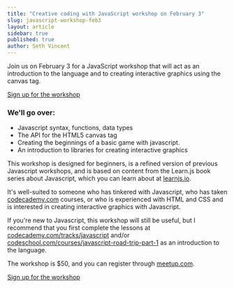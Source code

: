 ```yaml
---
title: "Creative coding with JavaScript workshop on February 3"
slug: javascript-workshop-feb3
layout: article
sidebar: true
published: true
author: Seth Vincent
---
```


Join us on February 3 for a JavaScript workshop that will act as an introduction to the language and to creating interactive graphics using the canvas tag.

<p><a href="http://www.meetup.com/seattle-io/events/155670922/" class="btn button" target="_blank">Sign up for the workshop</a></p>

### We'll go over: 
- Javascript syntax, functions, data types
- The API for the HTML5 canvas tag
- Creating the beginnings of a basic game with javascript.
- An introduction to libraries for creating interactive graphics 

This workshop is designed for beginners, is a refined version of previous Javascript workshops, and is based on content from the Learn.js book series about Javascript, which you can learn about at [learnjs.io](http://learnjs.io). 

It's well-suited to someone who has tinkered with Javascript, who has taken [codecademy.com](http://codecademy.com) courses, or who is experienced with HTML and CSS and is interested in creating interactive graphics with Javascript.

If you're new to Javascript, this workshop will still be useful, but I recommend that you first complete the lessons at [codecademy.com/tracks/javascript](http://codecademy.com/tracks/javascript) and/or [codeschool.com/courses/javascript-road-trip-part-1](http://codeschool.com/courses/javascript-road-trip-part-1) as an introduction to the language.

The workshop is $50, and you can register through [meetup.com](http://www.meetup.com/seattle-io/events/155670922/).

<p><a href="http://www.meetup.com/seattle-io/events/155670922/" class="btn button" target="_blank">Sign up for the workshop</a></p>


